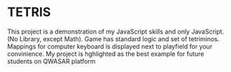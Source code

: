 # TETRIS

This project is a demonstration of my JavaScript skills and only JavaScript. (No Library, except Math).
Game has standard logic and set of tetriminos.
Mappings for computer keyboard is displayed next to playfield for your convinience.
My project is hghlighted as the best example for future students on QWASAR platform
